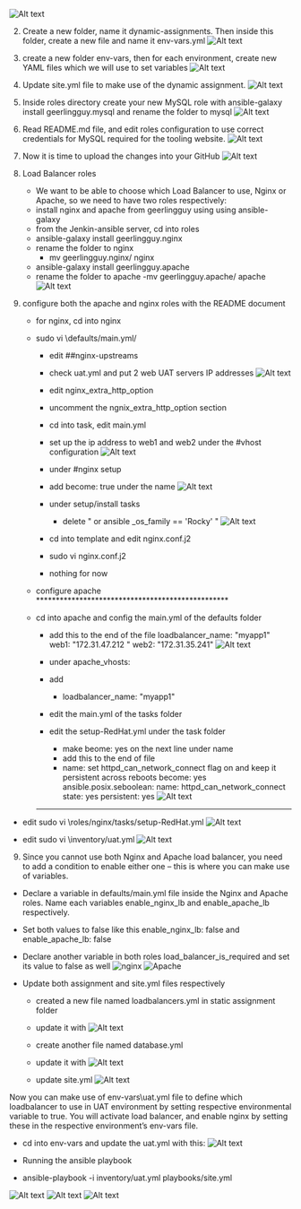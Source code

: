 
![Alt text](images/13.1.png)

2. Create a new folder, name it dynamic-assignments. Then inside this folder, create a new file and name it env-vars.yml
![Alt text](images/13.2.png)

3. create a new folder env-vars, then for each environment, create new YAML files which we will use to set variables
![Alt text](images/13.3.png)

4. Update site.yml file to make use of the dynamic assignment.
![Alt text](images/13.4.png)

5. Inside roles directory create your new MySQL role with ansible-galaxy install geerlingguy.mysql and rename the folder to mysql
![Alt text](images/13.5.png)

6. Read README.md file, and edit roles configuration to use correct credentials for MySQL required for the tooling website.
![Alt text](images/13.6.png)

7. Now it is time to upload the changes into your GitHub
![Alt text](images/13.7.png)

8. Load Balancer roles
    - We want to be able to choose which Load Balancer to use, Nginx or Apache, so we need to have two roles respectively:
    - install nginx and apache from geerlingguy using using ansible-galaxy
    - from the Jenkin-ansible server, cd into roles
    - ansible-galaxy install geerlingguy.nginx
    - rename the folder to nginx
        - mv geerlingguy.nginx/ nginx
    - ansible-galaxy install geerlingguy.apache
    - rename the folder to apache
        -mv geerlingguy.apache/ apache
    ![Alt text](images/13.8.png)

9. configure both the apache and nginx roles with the README document
    - for nginx, cd into nginx
    - sudo vi \defaults/main.yml/
        - edit ##nginx-upstreams
        - check uat.yml and put 2 web UAT servers IP addresses
            ![Alt text](images/13.9.png)
        
        - edit nginx_extra_http_option
        - uncomment the ngnix_extra_http_option section


        - cd into task, edit main.yml
        - set up the ip address to web1 and web2 under the #vhost configuration
        ![Alt text](images/13.17.png)
        - under #nginx setup
        - add become: true under the name
          ![Alt text](images/13.10.png)  

        - under setup/install tasks
            - delete " or ansible _os_family == 'Rocky'  "
            ![Alt text](images/13.11.png)
        
        - cd into template and edit nginx.conf.j2
        -   sudo vi nginx.conf.j2
        - nothing for now

    - configure apache *************************************************
    - cd into apache and config the main.yml of the defaults folder
        - add this to the end of the file
              loadbalancer_name: "myapp1"
              web1: "172.31.47.212 "
              web2: "172.31.35.241"
        ![Alt text](images/13.12.png)
        -  under apache_vhosts:
        - add
            - loadbalancer_name: "myapp1"

        - edit the main.yml of the tasks folder

        
        - edit the setup-RedHat.yml under the task folder
            - make beome: yes on the next line under name
            - add this to the end of file
            - name: set httpd_can_network_connect flag on and keep it persistent across reboots
                become: yes
                ansible.posix.seboolean:
                name: httpd_can_network_connect
                state: yes
                persistent: yes
        ![Alt text](images/13.13.png)
        ***************************************************************************
- edit sudo vi \roles/nginx/tasks/setup-RedHat.yml
![Alt text](images/13.15.png)

- edit sudo vi \inventory/uat.yml
![Alt text](images/13.16.png)

9. Since you cannot use both Nginx and Apache load balancer, you need to add a condition to enable either one – this is where you can make use of variables.
 - Declare a variable in defaults/main.yml file inside the Nginx and Apache roles. Name each variables enable_nginx_lb and enable_apache_lb respectively.
 - Set both values to false like this enable_nginx_lb: false and enable_apache_lb: false
 - Declare another variable in both roles load_balancer_is_required and set its value to false as well
 ![nginx](images/13.18.png)
 ![Apache](images/13.19.png)

 - Update both assignment and site.yml files respectively
    - created a new file named loadbalancers.yml in static assignment folder
    - update it with
    ![Alt text](images/13.20.png)
    - create another file named database.yml
    - update it with 
    ![Alt text](images/13.21.png)

    - update site.yml
    ![Alt text](images/13.22.png)

Now you can make use of env-vars\uat.yml file to define which loadbalancer to use in UAT environment by setting respective environmental variable to true.
You will activate load balancer, and enable nginx by setting these in the respective environment’s env-vars file.
- cd into env-vars and update the uat.yml with this:
![Alt text](images/13.23.png)

- Running the ansible playbook
 - ansible-playbook -i inventory/uat.yml playbooks/site.yml

![Alt text](images/13.24.png)
![Alt text](images/13.25.png)
![Alt text](images/13.26.png)